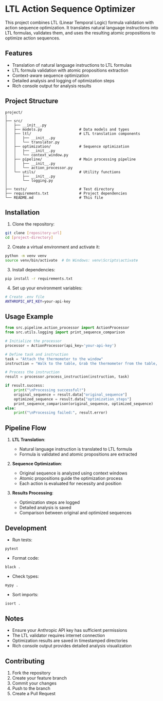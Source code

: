 # LTL Action Sequence Optimizer

This project combines LTL (Linear Temporal Logic) formula validation with action sequence optimization. It translates natural language instructions into LTL formulas, validates them, and uses the resulting atomic propositions to optimize action sequences.

## Features

- Translation of natural language instructions to LTL formulas
- LTL formula validation with atomic propositions extraction
- Context-aware sequence optimization
- Detailed analysis and logging of optimization steps
- Rich console output for analysis results

## Project Structure

```
project/
│
├── src/
│   ├── __init__.py
│   ├── models.py                 # Data models and types
│   ├── ltl/                      # LTL translation components
│   │   ├── __init__.py
│   │   └── translator.py
│   ├── optimization/             # Sequence optimization
│   │   ├── __init__.py
│   │   └── context_window.py
│   ├── pipeline/                 # Main processing pipeline
│   │   ├── __init__.py
│   │   └── action_processor.py
│   └── utils/                    # Utility functions
│       ├── __init__.py
│       └── logging.py
│
├── tests/                        # Test directory
├── requirements.txt              # Project dependencies
└── README.md                     # This file
```

## Installation

1. Clone the repository:
```bash
git clone [repository-url]
cd [project-directory]
```

2. Create a virtual environment and activate it:
```bash
python -m venv venv
source venv/bin/activate  # On Windows: venv\Scripts\activate
```

3. Install dependencies:
```bash
pip install -r requirements.txt
```

4. Set up your environment variables:
```bash
# Create .env file
ANTHROPIC_API_KEY=your-api-key
```

## Usage Example

```python
from src.pipeline.action_processor import ActionProcessor
from src.utils.logging import print_sequence_comparison

# Initialize the processor
processor = ActionProcessor(api_key='your-api-key')

# Define task and instruction
task = "Attach the thermometer to the window"
instruction = "Walk to the table, Grab the thermometer from the table, Walk to the window"

# Process the instruction
result = processor.process_instruction(instruction, task)

if result.success:
    print("\nProcessing successful!")
    original_sequence = result.data["original_sequence"]
    optimized_sequence = result.data["optimization_steps"]
    print_sequence_comparison(original_sequence, optimized_sequence)
else:
    print("\nProcessing failed:", result.error)
```

## Pipeline Flow

1. **LTL Translation**:
   - Natural language instruction is translated to LTL formula
   - Formula is validated and atomic propositions are extracted

2. **Sequence Optimization**:
   - Original sequence is analyzed using context windows
   - Atomic propositions guide the optimization process
   - Each action is evaluated for necessity and position

3. **Results Processing**:
   - Optimization steps are logged
   - Detailed analysis is saved
   - Comparison between original and optimized sequences

## Development

- Run tests:
```bash
pytest
```

- Format code:
```bash
black .
```

- Check types:
```bash
mypy .
```

- Sort imports:
```bash
isort .
```

## Notes

- Ensure your Anthropic API key has sufficient permissions
- The LTL validator requires internet connection
- Optimization results are saved in timestamped directories
- Rich console output provides detailed analysis visualization


## Contributing

1. Fork the repository
2. Create your feature branch
3. Commit your changes
4. Push to the branch
5. Create a Pull Request